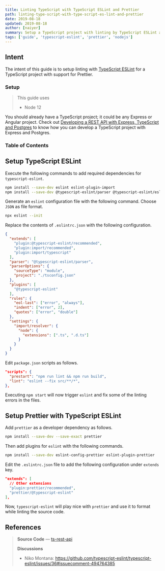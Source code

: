 ```yaml
---
title: Linting TypeScript with TypeScript ESLint and Prettier
path: linting-type-script-with-type-script-es-lint-and-prettier
date: 2019-08-18
updated: 2019-08-18
author: [naiyer]
summary: Setup a TypeScript project with linting by TypeScript ESLint and formatting through Prettier
tags: ['guide', 'typescript-eslint', 'prettier', 'nodejs']
---
```


## Intent

The intent of this guide is to setup linting with [TypeScript ESLint](https://github.com/typescript-eslint/typescript-eslint) for a TypeScript project with support for Prettier.

### Setup

> This guide uses
> - Node 12

You should already have a TypeScript project; it could be any Express or Angular project. Check out [Developing a REST API with Express, TypeScript and Postgres](/blog/2019/08/19/developing-a-rest-api-with-express-type-script-and-postgres) to know how you can develop a TypeScript project with Express and Postgres.

### Table of Contents

## Setup TypeScript ESLint

Execute the following commands to add required dependencies for `typescript-eslint`.

```bash
npm install --save-dev eslint eslint-plugin-import 
npm install --save-dev @typescript-eslint/parser @typescript-eslint/eslint-plugin 
```

Generate an `eslint` configuration file with the following command. Choose `JSON` as file format.

```bash
npx eslint --init
```

Replace the contents of `.eslintrc.json` with the following configuration.

```json
{
  "extends": [
    "plugin:@typescript-eslint/recommended",
    "plugin:import/recommended",
    "plugin:import/typescript"
  ],
  "parser": "@typescript-eslint/parser",
  "parserOptions": {
    "sourceType": "module",
    "project": "./tsconfig.json"
  },
  "plugins": [
    "@typescript-eslint"
  ],
  "rules": {
    "eol-last": ["error", "always"],
    "indent": ["error", 2],
    "quotes": ["error", "double"]
  },
  "settings": {
    "import/resolver": {
      "node": {
        "extensions": [".ts", ".d.ts"]
      }
    }
  }
}
```

Edit `package.json` scripts as follows.

```json
"scripts": {
  "prestart": "npm run lint && npm run build",
  "lint": "eslint --fix src/**/*",
},
```

Executing `npm start` will now trigger `eslint` and fix some of the linting errors in the files.

## Setup Prettier with TypeScript ESLint

Add `prettier` as a developer dependency as follows.

```bash
npm install --save-dev --save-exact prettier
```

Then add plugins for `eslint` with the following commands.

```bash
npm install --save-dev eslint-config-prettier eslint-plugin-prettier
```

Edit the `.eslintrc.json` file to add the following configuration under `extends` key.

```json
"extends": [
  // Other extensions
  "plugin:prettier/recommended",
  "prettier/@typescript-eslint"
],
```

Now, `typescript-eslint` will play nice with `prettier` and use it to format while linting the source code.

## References

> **Source Code** &mdash; [ts-rest-api](https://github.com/Microflash/nodium/tree/master/ts-rest-api)
> 
> **Discussions**
> - Niko Montana: <https://github.com/typescript-eslint/typescript-eslint/issues/36#issuecomment-494764385>